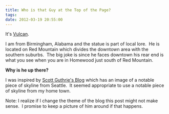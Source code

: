 ```yaml
---
title: Who is that Guy at the Top of the Page?
tags: 
date: 2012-03-19 20:55:00
---
```


It's [Vulcan](http://en.wikipedia.org/wiki/Vulcan_statue). &nbsp;

I am from Birmingham, Alabama and the statue is part of local lore. &nbsp;He is located on Red Mountain which divides the downtown area with the southern suburbs. &nbsp;The big joke is since he faces downtown his rear end is what you see when you are in Homewood just south of Red Mountain. &nbsp;

**Why is he up there?**

I was inspired by [Scott Guthrie's Blog](http://weblogs.asp.net/scottgu/) which has an image of a notable piece of skyline from Seattle. &nbsp;It seemed appropriate to use a&nbsp;notable&nbsp;piece of skyline from my home town. &nbsp;

Note: I realize if I change the theme of the blog this post might not make sense. &nbsp;I promise to keep a picture of him around if that happens. &nbsp;